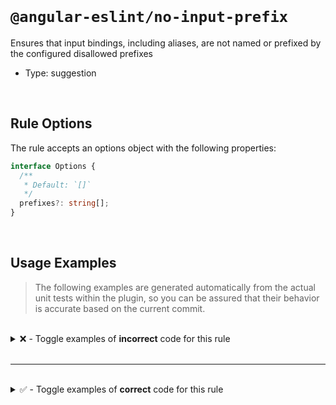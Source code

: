 <!--

  DO NOT EDIT.

  This markdown file was autogenerated using a mixture of the following files as the source of truth for its data:
  - ../../src/rules/no-input-prefix.ts
  - ../../tests/rules/no-input-prefix/cases.ts

  In order to update this file, it is therefore those files which need to be updated, as well as potentially the generator script:
  - ../../../../tools/scripts/generate-rule-docs.ts

-->

<br>

# `@angular-eslint/no-input-prefix`

Ensures that input bindings, including aliases, are not named or prefixed by the configured disallowed prefixes

- Type: suggestion

<br>

## Rule Options

The rule accepts an options object with the following properties:

```ts
interface Options {
  /**
   * Default: `[]`
   */
  prefixes?: string[];
}

```

<br>

## Usage Examples

> The following examples are generated automatically from the actual unit tests within the plugin, so you can be assured that their behavior is accurate based on the current commit.

<br>

<details>
<summary>❌ - Toggle examples of <strong>incorrect</strong> code for this rule</summary>

<br>

#### Custom Config

```json
{
  "rules": {
    "@angular-eslint/no-input-prefix": [
      "error",
      {
        "prefixes": [
          "on"
        ]
      }
    ]
  }
}
```

<br>

#### ❌ Invalid Code

```ts
@Component({
  inputs: ['on']
           ~~~~
})
class Test {}
```

<br>

---

<br>

#### Custom Config

```json
{
  "rules": {
    "@angular-eslint/no-input-prefix": [
      "error",
      {
        "prefixes": [
          "on"
        ]
      }
    ]
  }
}
```

<br>

#### ❌ Invalid Code

```ts
@Directive({
  outputs: [onCredit],
  'inputs': [onLevel, `test: on`, onFunction()],
                      ~~~~~~~~~~
})
class Test {}
```

<br>

---

<br>

#### Custom Config

```json
{
  "rules": {
    "@angular-eslint/no-input-prefix": [
      "error",
      {
        "prefixes": [
          "on"
        ]
      }
    ]
  }
}
```

<br>

#### ❌ Invalid Code

```ts
@Component({
  ['inputs']: ['onTest: test', ...onArray],
               ~~~~~~~~~~~~~~
})
class Test {}
```

<br>

---

<br>

#### Custom Config

```json
{
  "rules": {
    "@angular-eslint/no-input-prefix": [
      "error",
      {
        "prefixes": [
          "on"
        ]
      }
    ]
  }
}
```

<br>

#### ❌ Invalid Code

```ts
@Directive({
  [`inputs`]: ['onTest: test', ...onArray],
               ~~~~~~~~~~~~~~
})
class Test {}
```

<br>

---

<br>

#### Custom Config

```json
{
  "rules": {
    "@angular-eslint/no-input-prefix": [
      "error",
      {
        "prefixes": [
          "on"
        ]
      }
    ]
  }
}
```

<br>

#### ❌ Invalid Code

```ts
@Component()
class Test {
  @Input() on: EventEmitter<any> = new EventEmitter<{}>();
           ~~
}
```

<br>

---

<br>

#### Custom Config

```json
{
  "rules": {
    "@angular-eslint/no-input-prefix": [
      "error",
      {
        "prefixes": [
          "on"
        ]
      }
    ]
  }
}
```

<br>

#### ❌ Invalid Code

```ts
@Directive()
class Test {
  @Input() @Custom('on') 'onPrefix' = new EventEmitter<void>();
                         ~~~~~~~~~~
}
```

<br>

---

<br>

#### Custom Config

```json
{
  "rules": {
    "@angular-eslint/no-input-prefix": [
      "error",
      {
        "prefixes": [
          "on"
        ]
      }
    ]
  }
}
```

<br>

#### ❌ Invalid Code

```ts
@Component()
class Test {
  @Custom() @Input(`on`) _on = getInput();
                   ~~~~
}
```

<br>

---

<br>

#### Custom Config

```json
{
  "rules": {
    "@angular-eslint/no-input-prefix": [
      "error",
      {
        "prefixes": [
          "on"
        ]
      }
    ]
  }
}
```

<br>

#### ❌ Invalid Code

```ts
@Directive()
class Test {
  @Input('onPrefix') _on = (this.subject$ as Subject<{on: boolean}>).pipe();
         ~~~~~~~~~~
}
```

<br>

---

<br>

#### Custom Config

```json
{
  "rules": {
    "@angular-eslint/no-input-prefix": [
      "error",
      {
        "prefixes": [
          "on"
        ]
      }
    ]
  }
}
```

<br>

#### ❌ Invalid Code

```ts
@Component()
class Test {
  @Input('setter') set 'on-setter'() {}
                       ~~~~~~~~~~~
}
```

<br>

---

<br>

#### Custom Config

```json
{
  "rules": {
    "@angular-eslint/no-input-prefix": [
      "error",
      {
        "prefixes": [
          "on",
          "is",
          "should"
        ]
      }
    ]
  }
}
```

<br>

#### ❌ Invalid Code

```ts
@Injectable()
class Test {
  @Input('on') isPrefix = this.getInput();
         ~~~~  ~~~~~~~~
}
```

</details>

<br>

---

<br>

<details>
<summary>✅ - Toggle examples of <strong>correct</strong> code for this rule</summary>

<br>

#### Custom Config

```json
{
  "rules": {
    "@angular-eslint/no-input-prefix": [
      "error",
      {
        "prefixes": [
          "on"
        ]
      }
    ]
  }
}
```

<br>

#### ✅ Valid Code

```ts
class Test {}
```

<br>

---

<br>

#### Custom Config

```json
{
  "rules": {
    "@angular-eslint/no-input-prefix": [
      "error",
      {
        "prefixes": [
          "on"
        ]
      }
    ]
  }
}
```

<br>

#### ✅ Valid Code

```ts
@Page({
  inputs: ['on', onChange, \`onLine\`, 'on: on2', 'offline: on', ...onCheck, onInput()],
})
class Test {}
```

<br>

---

<br>

#### Custom Config

```json
{
  "rules": {
    "@angular-eslint/no-input-prefix": [
      "error",
      {
        "prefixes": [
          "on"
        ]
      }
    ]
  }
}
```

<br>

#### ✅ Valid Code

```ts
@Component()
class Test {
  on = new EventEmitter();
}
```

<br>

---

<br>

#### Custom Config

```json
{
  "rules": {
    "@angular-eslint/no-input-prefix": [
      "error",
      {
        "prefixes": [
          "on"
        ]
      }
    ]
  }
}
```

<br>

#### ✅ Valid Code

```ts
@Directive()
class Test {
  @Input() buttonChange = new EventEmitter<'on'>();
}
```

<br>

---

<br>

#### Custom Config

```json
{
  "rules": {
    "@angular-eslint/no-input-prefix": [
      "error",
      {
        "prefixes": [
          "on"
        ]
      }
    ]
  }
}
```

<br>

#### ✅ Valid Code

```ts
@Component()
class Test {
  @Input() On = new EventEmitter<{ on: onType }>();
}
```

<br>

---

<br>

#### Custom Config

```json
{
  "rules": {
    "@angular-eslint/no-input-prefix": [
      "error",
      {
        "prefixes": [
          "on"
        ]
      }
    ]
  }
}
```

<br>

#### ✅ Valid Code

```ts
@Directive()
class Test {
  @Input(\`one\`) ontype = new EventEmitter<{ bar: string, on: boolean }>();
}
```

<br>

---

<br>

#### Custom Config

```json
{
  "rules": {
    "@angular-eslint/no-input-prefix": [
      "error",
      {
        "prefixes": [
          "on"
        ]
      }
    ]
  }
}
```

<br>

#### ✅ Valid Code

```ts
@Component()
class Test {
  @Input('oneProp') common = new EventEmitter<ComplextOn>();
}
```

<br>

---

<br>

#### Custom Config

```json
{
  "rules": {
    "@angular-eslint/no-input-prefix": [
      "error",
      {
        "prefixes": [
          "on"
        ]
      }
    ]
  }
}
```

<br>

#### ✅ Valid Code

```ts
@Directive()
class Test<On> {
  @Input() ON = new EventEmitter<On>();
}
```

<br>

---

<br>

#### Custom Config

```json
{
  "rules": {
    "@angular-eslint/no-input-prefix": [
      "error",
      {
        "prefixes": [
          "on"
        ]
      }
    ]
  }
}
```

<br>

#### ✅ Valid Code

```ts
const on = 'on';
@Component()
class Test {
  @Input(on) touchMove: EventEmitter<{ action: 'on' | 'off' }> = new EventEmitter<{ action: 'on' | 'off' }>();
}
```

<br>

---

<br>

#### Custom Config

```json
{
  "rules": {
    "@angular-eslint/no-input-prefix": [
      "error",
      {
        "prefixes": [
          "on"
        ]
      }
    ]
  }
}
```

<br>

#### ✅ Valid Code

```ts
const test = 'on';
const on = 'on';
@Directive()
class Test {
  @Input(test) [on]: EventEmitter<OnTest>;
}
```

<br>

---

<br>

#### Default Config

```json
{
  "rules": {
    "@angular-eslint/no-input-prefix": [
      "error"
    ]
  }
}
```

<br>

#### ✅ Valid Code

```ts
@Directive({
  selector: 'foo',
})
class Test {
  @Input() set 'setter'() {}
}
```

</details>

<br>
